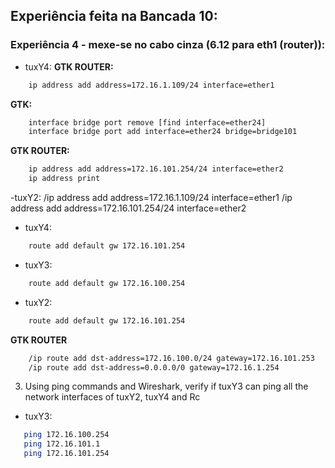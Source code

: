 ## Experiência feita na Bancada 10:

### Experiência 4 - mexe-se no cabo cinza (6.12 para eth1 (router)):
- tuxY4:
**GTK ROUTER:**
```bash
    ip address add address=172.16.1.109/24 interface=ether1
```

**GTK:**
```bash
    interface bridge port remove [find interface=ether24]
    interface bridge port add interface=ether24 bridge=bridge101
```

**GTK ROUTER:**
```bash
    ip address add address=172.16.101.254/24 interface=ether2
    ip address print
```

-tuxY2:
   /ip address add address=172.16.1.109/24 interface=ether1
   /ip address add address=172.16.101.254/24 interface=ether2

- tuxY4:
```bash
    route add default gw 172.16.101.254
```

- tuxY3:
```bash
    route add default gw 172.16.100.254
```

- tuxY2:
```bash
    route add default gw 172.16.101.254
```

**GTK ROUTER**
```bash
    /ip route add dst-address=172.16.100.0/24 gateway=172.16.101.253
    /ip route add dst-address=0.0.0.0/0 gateway=172.16.1.254 
```

3. Using ping commands and Wireshark, verify if tuxY3 can ping all the network interfaces of tuxY2, tuxY4 and Rc

- tuxY3:
```bash
   ping 172.16.100.254 
   ping 172.16.101.1   
   ping 172.16.101.254 
```
